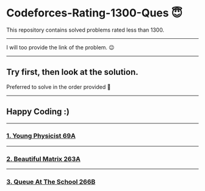 # Codeforces-Rating-1300-Ques 😇
This repository contains solved problems rated less than 1300.
**********************************
I will too provide the link of the problem. 😉
**********************************
Try first, then look at the solution.
--------------------------------
Preferred to solve in the order provided :dizzy:
********************************
## Happy Coding :)
********************************************************************

### [1. Young Physicist  69A](https://codeforces.com/problemset/problem/69/A " Young Physicist") 
**********************************************************
### [2. Beautiful Matrix  263A](https://codeforces.com/problemset/problem/263/A " Beautiful Matrix")
**************************************************************
### [3. Queue At The School  266B](https://codeforces.com/problemset/problem/266/B )
